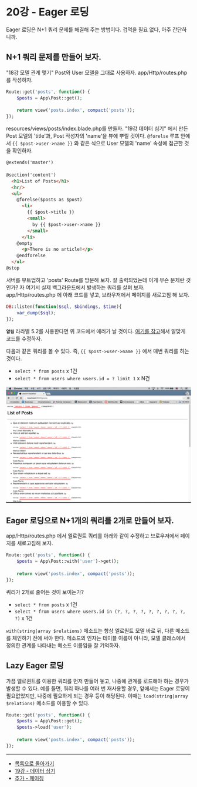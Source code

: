 # 20강 - Eager 로딩

Eager 로딩은 N+1 쿼리 문제를 해결해 주는 방법이다. 겁먹을 필요 없다, 아주 간단하니까.

## N+1 쿼리 문제를 만들어 보자.

"18강 모델 관계 맺기" Post와 User 모델을 그대로 사용하자. app/Http/routes.php 를 작성하자.

```php
Route::get('posts', function() {
    $posts = App\Post::get();

    return view('posts.index', compact('posts'));
});
```

resources/views/posts/index.blade.php를 만들자. "19강 데이터 심기" 에서 만든 Post 모델의 'title'과, Post 작성자의 'name'을 뷰에 뿌릴 것이다. `@forelse` 루프 안에서 `{{ $post->user->name }}` 와 같은 식으로 User 모델의 'name' 속성에 접근한 것을 확인하자. 

```html
@extends('master')

@section('content')
  <h1>List of Posts</h1>
  <hr/>
  <ul>
    @forelse($posts as $post)
      <li>
        {{ $post->title }}
        <small>
          by {{ $post->user->name }}
        </small>
      </li>
    @empty
      <p>There is no article!</p>
    @endforelse
  </ul>
@stop
```

서버를 부트업하고 'posts' Route를 방문해 보자. 잘 출력되었는데 이게 무슨 문제란 것인가? 자 여기서 실제 백그라운드에서 발생하는 쿼리를 살펴 보자. app/Http/routes.php 에 아래 코드를 넣고, 브라우저에서 페이지를 새로고침 해 보자.

```php
DB::listen(function($sql, $bindings, $time){
    var_dump($sql);
});
```

**`알림`** 라라벨 5.2를 사용한다면 위 코드에서 에러가 날 것이다. [여기를 참고](https://github.com/appkr/l5essential/issues/12)해서 알맞게 코드를 수정하자. 

다음과 같은 쿼리를 볼 수 있다. 즉, `{{ $post->user->name }}` 에서 매번 쿼리를 하는 것이다.

- `select * from posts` x 1건
- `select * from users where users.id = ? limit 1` x N건

![](./20-eager-loading-img-01.png)

## Eager 로딩으로 N+1개의 쿼리를 2개로 만들어 보자.

app/Http/routes.php 에서 엘로퀀트 쿼리를 아래와 같이 수정하고 브로우저에서 페이지를 새로고침해 보자.
 
```php
Route::get('posts', function() {
    $posts = App\Post::with('user')->get();

    return view('posts.index', compact('posts'));
});
```

쿼리가 2개로 줄어든 것이 보이는가?

- `select * from posts` x 1건
- `select * from users where users.id in (?, ?, ?, ?, ?, ?, ?, ?, ?, ?)` x 1건

`with(string|array $relations)` 메소드는 항상 엘로퀀트 모델 바로 뒤, 다른 메소드를 체인하기 전에 써야 한다. 메소드의 인자는 테이블 이름이 아니라, 모델 클래스에서 정의한 관계를 나타내는 메소드 이름임을 잘 기억하자.

## Lazy Eager 로딩

가끔 엘로퀀트를 이용한 쿼리를 먼저 만들어 놓고, 나중에 관계를 로드해야 하는 경우가 발생할 수 있다. 예를 들면, 쿼리 하나를 여러 번 재사용할 경우, 앞에서는 Eager 로딩이 필요없었지만, 나중에 필요하게 되는 경우 등이 해당된다. 이때는 `load(string|array $relations)` 메소드를 이용할 수 있다.

```php
Route::get('posts', function() {
    $posts = App\Post::get();
    $posts->load('user');

    return view('posts.index', compact('posts'));
});
```

<!--@start-->
---

- [목록으로 돌아가기](../readme.md)
- [19강 - 데이터 심기](19-seeder.md)
- [추가 - 페이징](20-1-pagination.md)
<!--@end-->
